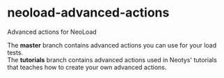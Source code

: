 # neoload-advanced-actions
Advanced actions for NeoLoad

The **master** branch contains advanced actions you can use for your load tests.<br/>
The **tutorials** branch contains advanced actions used in Neotys' tutorials that teaches how to create your own advanced actions.
